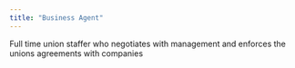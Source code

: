 ```yaml
---
title: "Business Agent"
---
```

Full time union staffer who negotiates with management and enforces the unions agreements with companies

